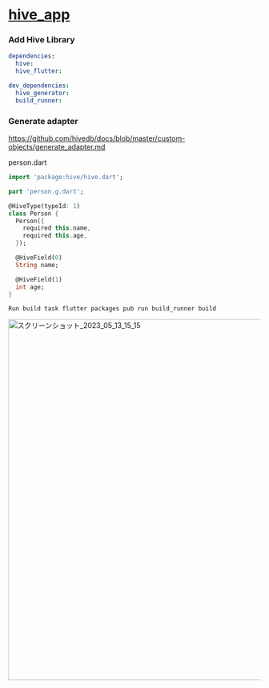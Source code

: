 # [hive_app](https://www.youtube.com/watch?v=xN_OTO5EYKY&t=104s)

### Add Hive Library
```yml
dependencies:
  hive:
  hive_flutter:

dev_dependencies:
  hive_generator: 
  build_runner:
```


### Generate adapter
https://github.com/hivedb/docs/blob/master/custom-objects/generate_adapter.md

person.dart
```dart
import 'package:hive/hive.dart';

part 'person.g.dart';

@HiveType(typeId: 1)
class Person {
  Person({
    required this.name,
    required this.age,
  });

  @HiveField(0)
  String name;

  @HiveField(1)
  int age;
}
```

```
Run build task flutter packages pub run build_runner build
```

<img width="722" alt="スクリーンショット_2023_05_13_15_15" src="https://github.com/YamamotoDesu/hive_app/assets/47273077/ce2238f0-86cc-4018-a061-bdfeb9670e4e">

